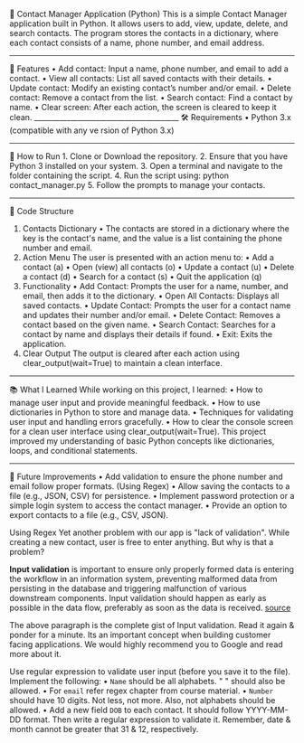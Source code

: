 📱 Contact Manager Application (Python)
This is a simple Contact Manager application built in Python. It allows users to add, view, update, delete, and search contacts. The program stores the contacts in a dictionary, where each contact consists of a name, phone number, and email address.
________________________________________
🎯 Features
    •	Add contact: Input a name, phone number, and email to add a contact.
    •	View all contacts: List all saved contacts with their details.
    •	Update contact: Modify an existing contact’s number and/or email.
    •	Delete contact: Remove a contact from the list.
    •	Search contact: Find a contact by name.
    •	Clear screen: After each action, the screen is cleared to keep it clean.
    ________________________________________
🛠️ Requirements
•	Python 3.x (compatible with any ve  rsion of Python 3.x)
________________________________________
🚀 How to Run
    1.	Clone or Download the repository.
    2.	Ensure that you have Python 3 installed on your system.
    3.	Open a terminal and navigate to the folder containing the script.
    4.	Run the script using:
            python contact_manager.py
    5.	Follow the prompts to manage your contacts.
________________________________________
🧠 Code Structure
1. Contacts Dictionary
  •	The contacts are stored in a dictionary where the key is the contact's name, and the value is a list containing the phone number and email.
2. Action Menu
The user is presented with an action menu to:
  •	Add a contact (a)
  •	Open (view) all contacts (o)
  •	Update a contact (u)
  •	Delete a contact (d)
  •	Search for a contact (s)
  •	Quit the application (q)
3. Functionality
  •	Add Contact: Prompts the user for a name, number, and email, then adds it to the dictionary.
  •	Open All Contacts: Displays all saved contacts.
  •	Update Contact: Prompts the user for a contact name and updates their number and/or email.
  •	Delete Contact: Removes a contact based on the given name.
  •	Search Contact: Searches for a contact by name and displays their details if found.
  •	Exit: Exits the application.
4. Clear Output
  The output is cleared after each action using clear_output(wait=True) to maintain a clean interface.
________________________________________
📚 What I Learned
While working on this project, I learned:
  •	How to manage user input and provide meaningful feedback.
  •	How to use dictionaries in Python to store and manage data.
  •	Techniques for validating user input and handling errors gracefully.
  •	How to clear the console screen for a clean user interface using clear_output(wait=True).
This project improved my understanding of basic Python concepts like dictionaries, loops, and conditional statements.
________________________________________
🚀 Future Improvements
    •	Add validation to ensure the phone number and email follow proper formats. (Using Regex)
    •	Allow saving the contacts to a file (e.g., JSON, CSV) for persistence.
    •	Implement password protection or a simple login system to access the contact manager.
    •	Provide an option to export contacts to a file (e.g., CSV, JSON).

Using Regex
Yet another problem with our app is "lack of validation". While creating a new contact, user is free to enter anything. But why is that a problem?

**Input validation** is important to ensure only properly formed data is entering the workflow in an information system, preventing malformed data from persisting in the database and triggering malfunction of various downstream components. Input validation should happen as early as possible in the data flow, preferably as soon as the data is received. [source](https://cheatsheetseries.owasp.org/cheatsheets/Input_Validation_Cheat_Sheet.html)

The above paragraph is the complete gist of Input validation. Read it again & ponder for a minute. Its an important concept when building customer facing applications. We would highly recommend you to Google and read more about it.  

Use regular expression to validate user input (before you save it to the file). Implement the following:
    •	`Name` should be all alphabets. " " should also be allowed.
    •	For `email` refer regex chapter from course material.
    •	`Number` should have 10 digits. Not less, not more. Also, not alphabets should be allowed.
    •	Add a new field `DOB` to each contact. It should follow YYYY-MM-DD format. Then write a regular expression to validate it. Remember, date & month cannot be greater that 31 & 12, respectively.


